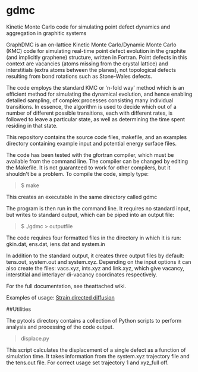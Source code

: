 # gdmc
Kinetic Monte Carlo code for simulating point defect dynamics and aggregation in graphitic systems

GraphDMC is an on-lattice Kinetic Monte Carlo/Dynamic Monte Carlo (KMC) code for simulating real-time point defect evolution in the graphite (and implicitly graphene) structure, written in Fortran. Point defects in this context are vacancies (atoms missing from the crystal lattice) and interstitials (extra atoms between the planes), not topological defects resulting from bond rotations such as Stone-Wales defects. 

The code employs the standard KMC or 'n-fold way' method which is an efficient method for simulating the dynamical evolution, and hence enabling detailed sampling, of complex processes consisting many individual transitions. In essence, the algorithm is used to decide which out of a number of different possible transitions, each with different rates, is followed to leave a particular state, as well as determining the time spent residing in that state. 

This repository contains the source code files, makefile, and an examples directory containing example input and potential energy surface files. 

The code has been tested with the gfortran compiler, which must be available from the command line. The compiler can be changed by editing the Makefile. It is not guaranteed to work for other compilers, but it shouldn't be a problem.  To compile the code, simply type:

> $ make

This creates an executable in the same directory called gdmc 

The program is then run in the command line. It requires no standard input, but writes to standard output, which can be piped into an output file:

> $ ./gdmc > outputfile

The code requires four formatted files in the directory in which it is run: gkin.dat, ens.dat, iens.dat and system.in

In addition to the standard output, it creates three output files by default: tens.out, system.out and system.xyz. Depending on the input options it can also create the files: vacs.xyz, ints.xyz and link.xyz, which give vacancy, interstitial and interlayer di-vacancy coordinates respectively. 

For the full documentation, see theattached wiki. 

Examples of usage: <a href="http://pubs.rsc.org/en/content/articlehtml/2014/nr/c3nr06222h">Strain directed diffusion</a>

##Utilities

The pytools directory contains a collection of Python scripts to perform analysis and processing of the code output. 

> displace.py

This script calculates the displacement of a single defect as a function of simulation time. It takes information from the system.xyz trajectory file and the tens.out file. For correct usage set trajectory 1 and xyz_full off.  
